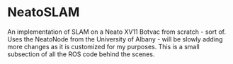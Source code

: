 # NeatoSLAM
An implementation of SLAM on a Neato XV11 Botvac from scratch - sort of. Uses the NeatoNode from the University of Albany - will be slowly adding more changes as it is customized for my purposes. This is a small subsection of all the ROS code behind the scenes.
